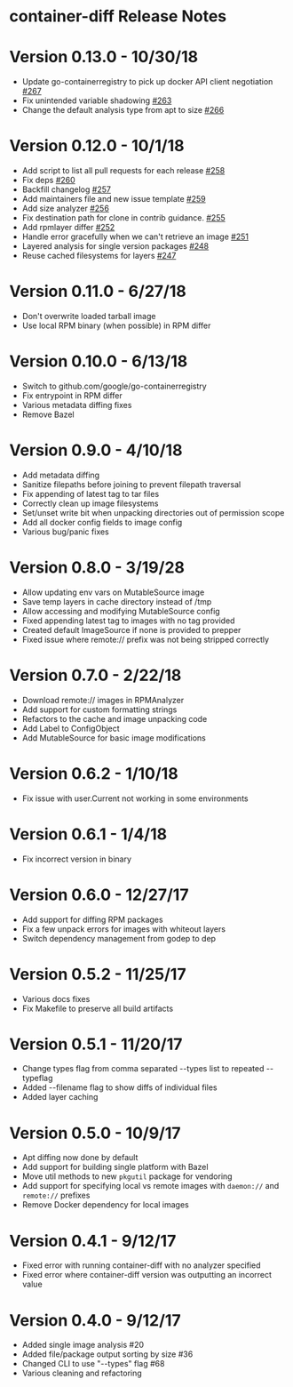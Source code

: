 # container-diff Release Notes

# Version 0.13.0 - 10/30/18
* Update go-containerregistry to pick up docker API client negotiation [#267](https://github.com/GoogleContainerTools/container-diff/pull/267)
* Fix unintended variable shadowing [#263](https://github.com/GoogleContainerTools/container-diff/pull/263)
* Change the default analysis type from apt to size [#266](https://github.com/GoogleContainerTools/container-diff/pull/266)

# Version 0.12.0 - 10/1/18
* Add script to list all pull requests for each release [#258](https://github.com/GoogleContainerTools/container-diff/pull/258)
* Fix deps [#260](https://github.com/GoogleContainerTools/container-diff/pull/260)
* Backfill changelog [#257](https://github.com/GoogleContainerTools/container-diff/pull/257)
* Add maintainers file and new issue template [#259](https://github.com/GoogleContainerTools/container-diff/pull/259)
* Add size analyzer [#256](https://github.com/GoogleContainerTools/container-diff/pull/256)
* Fix destination path for clone in contrib guidance. [#255](https://github.com/GoogleContainerTools/container-diff/pull/255)
* Add rpmlayer differ [#252](https://github.com/GoogleContainerTools/container-diff/pull/252)
* Handle error gracefully when we can't retrieve an image [#251](https://github.com/GoogleContainerTools/container-diff/pull/251)
* Layered analysis for single version packages [#248](https://github.com/GoogleContainerTools/container-diff/pull/248)
* Reuse cached filesystems for layers [#247](https://github.com/GoogleContainerTools/container-diff/pull/247)

# Version 0.11.0 - 6/27/18
* Don't overwrite loaded tarball image
* Use local RPM binary (when possible) in RPM differ

# Version 0.10.0 - 6/13/18
* Switch to github.com/google/go-containerregistry
* Fix entrypoint in RPM differ
* Various metadata diffing fixes
* Remove Bazel

# Version 0.9.0 - 4/10/18
* Add metadata diffing
* Sanitize filepaths before joining to prevent filepath traversal
* Fix appending of latest tag to tar files
* Correctly clean up image filesystems
* Set/unset write bit when unpacking directories out of permission scope
* Add all docker config fields to image config
* Various bug/panic fixes

# Version 0.8.0 - 3/19/28
* Allow updating env vars on MutableSource image
* Save temp layers in cache directory instead of /tmp
* Allow accessing and modifying MutableSource config
* Fixed appending latest tag to images with no tag provided
* Created default ImageSource if none is provided to prepper
* Fixed issue where remote:// prefix was not being stripped correctly

# Version 0.7.0 - 2/22/18
* Download remote:// images in RPMAnalyzer
* Add support for custom formatting strings
* Refactors to the cache and image unpacking code
* Add Label to ConfigObject
* Add MutableSource for basic image modifications

# Version 0.6.2 - 1/10/18
* Fix issue with user.Current not working in some environments

# Version 0.6.1 - 1/4/18
* Fix incorrect version in binary

# Version 0.6.0 - 12/27/17
* Add support for diffing RPM packages
* Fix a few unpack errors for images with whiteout layers
* Switch dependency management from godep to dep

# Version 0.5.2 - 11/25/17
* Various docs fixes
* Fix Makefile to preserve all build artifacts

# Version 0.5.1 - 11/20/17
* Change types flag from comma separated --types list to repeated --typeflag
* Added --filename flag to show diffs of individual files
* Added layer caching

# Version 0.5.0 - 10/9/17
* Apt diffing now done by default
* Add support for building single platform with Bazel
* Move util methods to new `pkgutil` package for vendoring
* Add support for specifying local vs remote images with `daemon://` and `remote://` prefixes
* Remove Docker dependency for local images


# Version 0.4.1 - 9/12/17
* Fixed error with running container-diff with no analyzer specified
* Fixed error where container-diff version was outputting an incorrect value

# Version 0.4.0 - 9/12/17
* Added single image analysis #20 
* Added file/package output sorting by size #36
* Changed CLI to use "--types" flag #68 
* Various cleaning and refactoring
